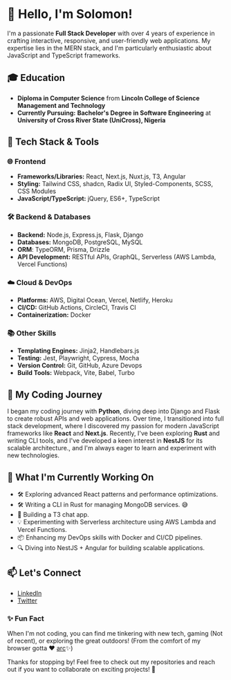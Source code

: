 # 👋 Hello, I'm Solomon!

I'm a passionate **Full Stack Developer** with over 4 years of experience in crafting interactive, responsive, and user-friendly web applications. My expertise lies in the MERN stack, and I'm particularly enthusiastic about JavaScript and TypeScript frameworks.

## 🎓 Education

- **Diploma in Computer Science** from **Lincoln College of Science Management and Technology**
- **Currently Pursuing:** **Bachelor's Degree in Software Engineering** at **University of Cross River State (UniCross), Nigeria**

## 🚀 Tech Stack & Tools

### 🌐 Frontend
- **Frameworks/Libraries:** React, Next.js, Nuxt.js, T3, Angular
- **Styling:** Tailwind CSS, shadcn, Radix UI, Styled-Components, SCSS, CSS Modules
- **JavaScript/TypeScript:** jQuery, ES6+, TypeScript

### 🛠️ Backend & Databases
- **Backend:** Node.js, Express.js, Flask, Django
- **Databases:** MongoDB, PostgreSQL, MySQL
- **ORM**: TypeORM, Prisma, Drizzle
- **API Development:** RESTful APIs, GraphQL, Serverless (AWS Lambda, Vercel Functions)

### ☁️ Cloud & DevOps
- **Platforms:** AWS, Digital Ocean, Vercel, Netlify, Heroku
- **CI/CD:** GitHub Actions, CircleCI, Travis CI
- **Containerization:** Docker

### 📚 Other Skills
- **Templating Engines:** Jinja2, Handlebars.js
- **Testing:** Jest, Playwright, Cypress, Mocha
- **Version Control:** Git, GitHub, Azure Devops
- **Build Tools:** Webpack, Vite, Babel, Turbo

## 🌱 My Coding Journey

I began my coding journey with **Python**, diving deep into Django and Flask to create robust APIs and web applications. Over time, I transitioned into full stack development, where I discovered my passion for modern JavaScript frameworks like **React** and **Next.js**. Recently, I've been exploring **Rust** and writing CLI tools, and I've developed a keen interest in **NestJS** for its scalable architecture., and I'm always eager to learn and experiment with new technologies.

## 🔧 What I'm Currently Working On

- 🛠️ Exploring advanced React patterns and performance optimizations.
- 🛠️ Writing a CLI in Rust for managing MongoDB services. 😅
- 🚀 Building a T3 chat app.
- 💡 Experimenting with Serverless architecture using AWS Lambda and Vercel Functions.
- 📦 Enhancing my DevOps skills with Docker and CI/CD pipelines.
- 🔍 Diving into NestJS + Angular for building scalable applications.

## 📫 Let's Connect

- [LinkedIn](https://www.linkedin.com/in/solomon-momoh-6481b9209/) 
- [Twitter](https://twitter.com/kingsonseang) 
<!-- - [Portfolio](https://yourportfolio.com) -->

### ✨ Fun Fact

When I'm not coding, you can find me tinkering with new tech, gaming (Not of recent), or exploring the great outdoors! (From the comfort of my browser gotta ❤️ [arc](https://arc.net/)✨)

Thanks for stopping by! Feel free to check out my repositories and reach out if you want to collaborate on exciting projects! 🚀


<!--
**kingsonseang/kingsonseang** is a ✨ _special_ ✨ repository because its `README.md` (this file) appears on your GitHub profile.

Here are some ideas to get you started:

- 🔭 I’m currently working on ...
- 🌱 I’m currently learning ...
- 👯 I’m looking to collaborate on ...
- 🤔 I’m looking for help with ...
- 💬 Ask me about ...
- 📫 How to reach me: ...
- 😄 Pronouns: ...
- ⚡ Fun fact: ...
-->
